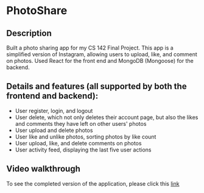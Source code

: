 # PhotoShare

## Description
Built a photo sharing app for my CS 142 Final Project. This app is a simplified version of Instagram, allowing users to upload, like, and comment on photos. Used React for the front end and MongoDB (Mongoose) for the backend.

## Details and features (all supported by both the frontend and backend):
- User register, login, and logout
- User delete, which not only deletes their account page, but also the likes and comments they have left on other users' photos
- User upload and delete photos
- User like and unlike photos, sorting photos by like count
- User upload, like, and delete comments on photos
- User activity feed, displaying the last five user actions

## Video walkthrough
To see the completed version of the application, please click this [link](https://youtu.be/ZnVWqRuwHko)
